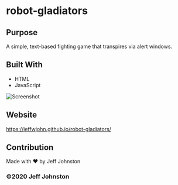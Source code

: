 # robot-gladiators

## Purpose
A simple, text-based fighting game that transpires via alert windows. 

## Built With
* HTML
* JavaScript



![Screenshot](assets/images/screenshot.png)

## Website
https://jeffwjohn.github.io/robot-gladiators/

## Contribution
Made with ❤️ by Jeff Johnston

### ©️2020 Jeff Johnston
